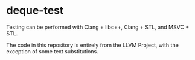 # deque-test

Testing can be performed with Clang + libc++, Clang + STL, and MSVC + STL.

The code in this repository is entirely from the LLVM Project, with the exception of some text substitutions.
